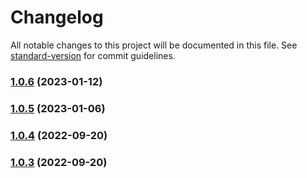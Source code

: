 # Changelog

All notable changes to this project will be documented in this file. See [standard-version](https://github.com/conventional-changelog/standard-version) for commit guidelines.

### [1.0.6](https://github.com/wojbach/nodeamf/compare/v1.0.5...v1.0.6) (2023-01-12)

### [1.0.5](https://github.com/wojbach/nodeamf/compare/v1.0.4...v1.0.5) (2023-01-06)

### [1.0.4](https://github.com/wojbach/nodeamf/compare/v1.0.3...v1.0.4) (2022-09-20)

### [1.0.3](https://github.com/wojbach/nodeamf/compare/v1.0.1...v1.0.3) (2022-09-20)

